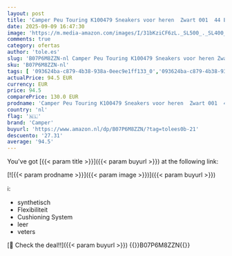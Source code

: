 ```yaml
---
layout: post
title: 'Camper Peu Touring K100479 Sneakers voor heren  Zwart 001  44 EU'
date: 2025-09-09 16:47:30
image: 'https://m.media-amazon.com/images/I/31bKziCF6zL._SL500_._SL400_.jpg'
comments: true
category: ofertas
author: 'tole.es'
slug: 'B07P6M8ZZN-nl Camper Peu Touring K100479 Sneakers voor heren Zwart 001...'
sku: 'B07P6M8ZZN-nl'
tags: [ '093624ba-c879-4b38-938a-0eec9e1ff133_0','093624ba-c879-4b38-938a-0eec9e1ff133_3601','Arborist Merchandising Root','Herenmode','Herenschoenen','Klassieke & modieuze herensneakers','Kleding, schoenen & sieraden','Kleding, schoenen en sieraden','New Arrivals','Self Service','Special Features Stores','camper','🇳🇱', ]
actualPrice: 94.5 EUR
currency: EUR
price: 94.5
comparePrice: 130.0 EUR
prodname: 'Camper Peu Touring K100479 Sneakers voor heren  Zwart 001  44 EU'
country: 'nl'
flag: '🇳🇱'
brand: 'Camper'
buyurl: 'https://www.amazon.nl/dp/B07P6M8ZZN/?tag=tolees0b-21'
descuento: '27.31'
average: '94.5'
---
```


You've got [{{< param title >}}]({{< param buyurl >}}) at the following link:

[![{{< param prodname >}}]({{< param image >}})]({{< param buyurl >}})

ℹ️:

- synthetisch
- Flexibiliteit
- Cushioning System
- leer
- veters

[🛒 Check the deal!!]({{< param buyurl >}})
{{<world>}}B07P6M8ZZN{{</world>}}
